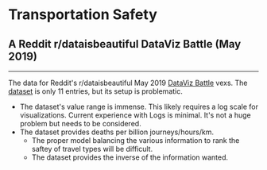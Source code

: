 # Transportation Safety
## A Reddit r/dataisbeautiful DataViz Battle (May 2019)
---

The data for Reddit's r/dataisbeautiful May 2019 [DataViz Battle](https://www.reddit.com/r/dataisbeautiful/comments/blbkzk/battle_dataviz_battle_for_the_month_of_may_2019/) vexs. The [dataset](https://en.wikipedia.org/wiki/Aviation_safety#Transport_comparisons) is only 11 entries, but its setup is problematic.
* The dataset's value range is immense. This likely requires a log scale for visualizations. Current experience with Logs is minimal. It's not a huge problem but needs to be considered.
* The dataset provides deaths per billion journeys/hours/km.
    * The proper model balancing the various information to rank the saftey of travel types will be difficult.
    * The dataset provides the inverse of the information wanted.